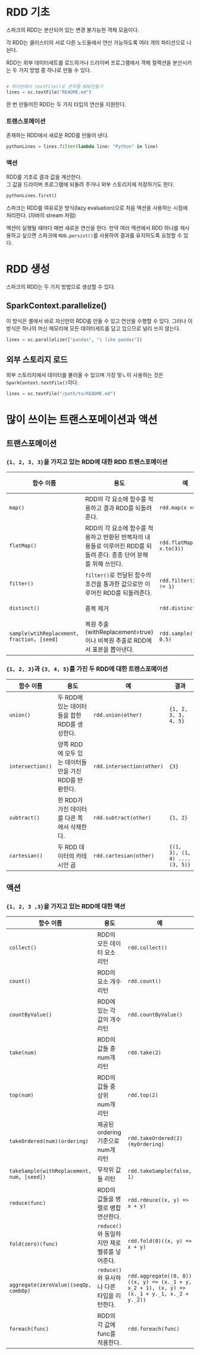# RDD 기초
스파크의 RDD는 분산되어 있는 변경 불가능한 객체 모음이다.  

각 RDD는 클러스터의 서로 다른 노드들에서 연산 가능하도록 여러 개의 파티션으로 나뉜다.  

RDD는 외부 데이터세트를 로드하거나 드라이버 프로그램에서 객체 컬랙션을 분산시키는 두 가지 방법 중 하나로 만들 수 있다.  

```python

# 파이썬에서 textFile()로 문자열 RDD만들기
lines = sc.textFile("README.md")
```

한 번 만들어진 RDD는 두 가지 타입의 연산을 지원한다.  

### 트렌스포메이션
존재하는 RDD에서 새로운 RDD를 만들어 낸다.

```python
pythonLines = lines.filter(lambda line: "Python" in line)
```

### 액션
RDD를 기초로 결과 값을 계산한다.  
그 값을 드라이버 프로그램에 되돌려 주거나 외부 스토리지에 저장하기도 한다.

```python
pythonLines.first()
```  

스파크는 RDD를 여유로운 방식(lazy evaluation)으로 처음 액션을 사용하는 시점에 처리한다. (자바의 stream 처럼)  

액션이 실행될 때마다 매번 새로운 연산을 한다. 만약 여러 액션에서 RDD 하나를 재사용하고 싶으면 스파크에 `RDD.persist()`를 사용하여 결과를 유지하도록 요청할 수 있다.  



# RDD 생성
스파크의 RDD는 두 가지 방법으로 생성할 수 있다.
## SparkContext.parallelize()
이 방식은 셸에서 바로 자신만의 RDD를 만들 수 있고 연산을 수행할 수 있다. 그러나 이 방식은 하나의 머신 메모리에 모든 데이터세트를 담고 있으므로 널리 쓰지 않는다.
```python
lines = sc.parallelize(["pandas", "i like pandas"])
```  

## 외부 스토리지 로드
외부 스토리지에서 데이터를 불러올 수 있으며 가장 맣ㄴ이 사용하는 것은 `SparkContext.textFile()`이다.  

```python
lines = sc.textFile("/path/to/README.md")
```  


# 많이 쓰이는 트랜스포메이션과 액션

## 트랜스포메이션

### `{1, 2, 3, 3}`을 가지고 있는 RDD에 대한 RDD 트랜스포메이션
|함수 이름|용도|예|결과|
|---|---|---|---|
|`map()`|RDD의 각 요소에 함수를 적용하고 결과 RDD를 되돌려준다.|`rdd.map(x => x+1)`|`{2, 3, 4, 4}`|
|`flatMap()`|RDD의 각 요소에 함수를 적용하고 반환된 반복자의 내용들로 이루어진 RDD를 되돌려 준다. 종종 단어 분해를 위해 쓰인다.|`rdd.flatMap(x => x.to(3))`|`{1, 2, 3, 2, 3, 3, 3}`|
|`filter()`|`filter()`로 전달된 함수의 조건을 통과한 값으로만 이루어진 RDD를 되돌려준다.|`rdd.filter(x => x != 1)`|`{2, 3, 3}`|
|`distinct()`|중복 제거|`rdd.distinct()`|`{1, 2, 3}`|
|`sample(wtihReplacement, fraction, [seed]`|복원 추출(withReplacement=true)이나 비복원 추출로 RDD에서 표본을 뽑아낸다.|`rdd.sample(false, 0.5)`|생략|


### `{1, 2, 3}`과 `{3, 4, 5}`를 가진 두 RDD에 대한 트렌스포메이션
|함수 이름|용도|예|결과|
|---|---|---|---|
|`union()`|두 RDD에 있는 데이터들을 합한 RDD를 생성한다.|`rdd.union(other)`|`{1, 2, 3, 3, 4, 5}`|
|`intersection()`|양쪽 RDD에 모두 있는 데이터들만을 가진 RDD를 반환한다.|`rdd.intersection(other)`|`{3}`|
|`subtract()`|한 RDD가 가진 데이터를 다른 쪽에서 삭제한다.|`rdd.subtract(other)`|`{1, 2}`|
|`cartesian()`|두 RDD 데이터의 카테시안 곱|`rdd.cartesian(other)`|`{(1, 3), (1, 4) .... (3, 5)}`|

## 액션

### `{1, 2, 3 ,3}`을 가지고 있는 RDD에 대한 액션
|함수 이름|용도|예|결과|
|---|---|---|---|
|`collect()`|RDD의 모든 데이터 요소 리턴|`rdd.collect()`|`{1, 2, 3, 3}`|
|`count()`|RDD의 요소 개수 리턴|`rdd.count()`|`4`|
|`countByValue()`|RDD에 있는 각 값의 개수 리턴|`rdd.countByValue()`|`{(1, 1), (2, 1), (3, 2)}`|
|`take(num)`|RDD의 값들 중 num개 리턴|`rdd.take(2)`|`{1, 2}`|
|`top(num)`|RDD의 값들 중 상위 num개 리턴|`rdd.top(2)`|`{3, 3}`|
|`takeOrdered(num)(ordering)`|제공된 ordering 기준으로 num개 리턴|`rdd.takeOrdered(2)(myOrdering)`|`{3, 3}`|
|`takeSample(withReplacement, num, [seed])`|무작위 값들 리턴|`rdd.takeSample(false, 1)`|생략|
|`reduce(func)`|RDD의 값들을 병렬로 병합 연산한다.|`rdd.rdeuce((x, y) => x + y)`|9|
|`fold(zero)(func)`|`reduce()`와 동일하지만 제로 벨류를 넣어준다.|`rdd.fold(0)((x, y) => x + y)`|9|
|`aggregate(zeroValue)(seqOp, combOp)`|`reduce()`와 유사하나 다른 타입을 리턴한다.|`rdd.aggregate((0, 0))((x, y) => (x._1 + y, x_2 + 1), (x, y) => (x._1 + y._1, x._2 + y._2))`|`(9, 4)`|
|`foreach(func)`|RDD의 각 값에 func를 적용한다.|`rdd.foreach(func)`|없음|


